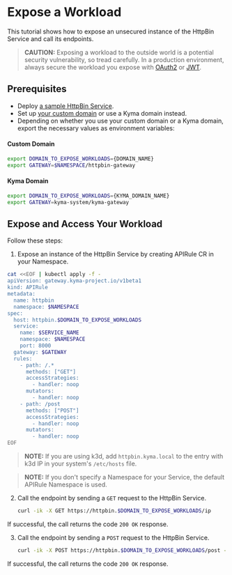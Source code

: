 # Expose a Workload

This tutorial shows how to expose an unsecured instance of the HttpBin Service and call its endpoints.

   > **CAUTION:** Exposing a workload to the outside world is a potential security vulnerability, so tread carefully. In a production environment, always secure the workload you expose with [OAuth2](../01-50-expose-and-secure-a-workload/01-50-expose-and-secure-workload-oauth2.md) or [JWT](../01-50-expose-and-secure-a-workload/01-52-expose-and-secure-workload-jwt.md).

## Prerequisites

* Deploy [a sample HttpBin Service](../01-00-create-workload.md).
* Set up [your custom domain](../01-10-setup-custom-domain-for-workload.md) or use a Kyma domain instead. 
* Depending on whether you use your custom domain or a Kyma domain, export the necessary values as environment variables:
  
<!-- tabs:start -->
#### Custom Domain
    
  ```bash
  export DOMAIN_TO_EXPOSE_WORKLOADS={DOMAIN_NAME}
  export GATEWAY=$NAMESPACE/httpbin-gateway
  ```
#### Kyma Domain

  ```bash
  export DOMAIN_TO_EXPOSE_WORKLOADS={KYMA_DOMAIN_NAME}
  export GATEWAY=kyma-system/kyma-gateway
  ```
<!-- tabs:end -->

## Expose and Access Your Workload

Follow these steps:

1. Expose an instance of the HttpBin Service by creating APIRule CR in your Namespace.

  ```bash
  cat <<EOF | kubectl apply -f -
  apiVersion: gateway.kyma-project.io/v1beta1
  kind: APIRule
  metadata:
    name: httpbin
    namespace: $NAMESPACE
  spec:
    host: httpbin.$DOMAIN_TO_EXPOSE_WORKLOADS
    service:
      name: $SERVICE_NAME
      namespace: $NAMESPACE
      port: 8000
    gateway: $GATEWAY
    rules:
      - path: /.*
        methods: ["GET"]
        accessStrategies:
          - handler: noop
        mutators:
          - handler: noop
      - path: /post
        methods: ["POST"]
        accessStrategies:
          - handler: noop
        mutators:
          - handler: noop
  EOF
  ```
  
  >**NOTE:** If you are using k3d, add `httpbin.kyma.local` to the entry with k3d IP in your system's `/etc/hosts` file.

  >**NOTE:** If you don't specify a Namespace for your Service, the default APIRule Namespace is used.

2. Call the endpoint by sending a `GET` request to the HttpBin Service.

    ```bash
    curl -ik -X GET https://httpbin.$DOMAIN_TO_EXPOSE_WORKLOADS/ip
    ```
  If successful, the call returns the code `200 OK` response.

3. Call the endpoint by sending a `POST` request to the HttpBin Service.

    ```bash
    curl -ik -X POST https://httpbin.$DOMAIN_TO_EXPOSE_WORKLOADS/post -d "test data"
    ```
  If successful, the call returns the code `200 OK` response.